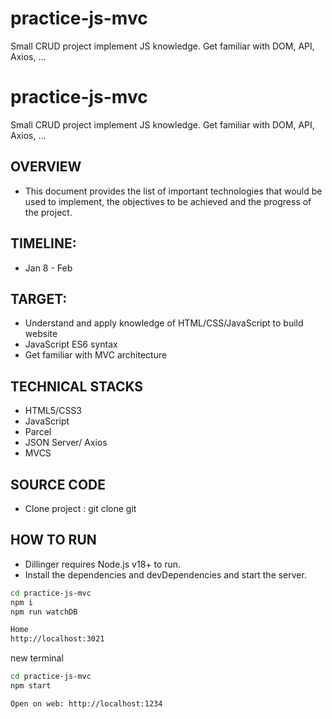 # practice-js-mvc
Small CRUD project implement JS knowledge. Get familiar with DOM, API, Axios, ... 
# practice-js-mvc
Small CRUD project implement JS knowledge. Get familiar with DOM, API, Axios, ... 

## OVERVIEW

- This document provides the list of important technologies that would be used to implement, the objectives to be achieved and the progress of the project.

## TIMELINE:

- Jan 8 - Feb

## TARGET:

- Understand and apply knowledge of HTML/CSS/JavaScript to build website
- JavaScript ES6 syntax
- Get familiar with MVC architecture

## TECHNICAL STACKS

- HTML5/CSS3
- JavaScript
- Parcel
- JSON Server/ Axios
- MVCS


## SOURCE CODE

- Clone project : git clone git

## HOW TO RUN

- Dillinger requires Node.js v18+ to run.
- Install the dependencies and devDependencies and start the server.

```sh
cd practice-js-mvc
npm i
npm run watchDB

Home
http://localhost:3021

```
new terminal
```sh
cd practice-js-mvc
npm start

Open on web: http://localhost:1234
```
